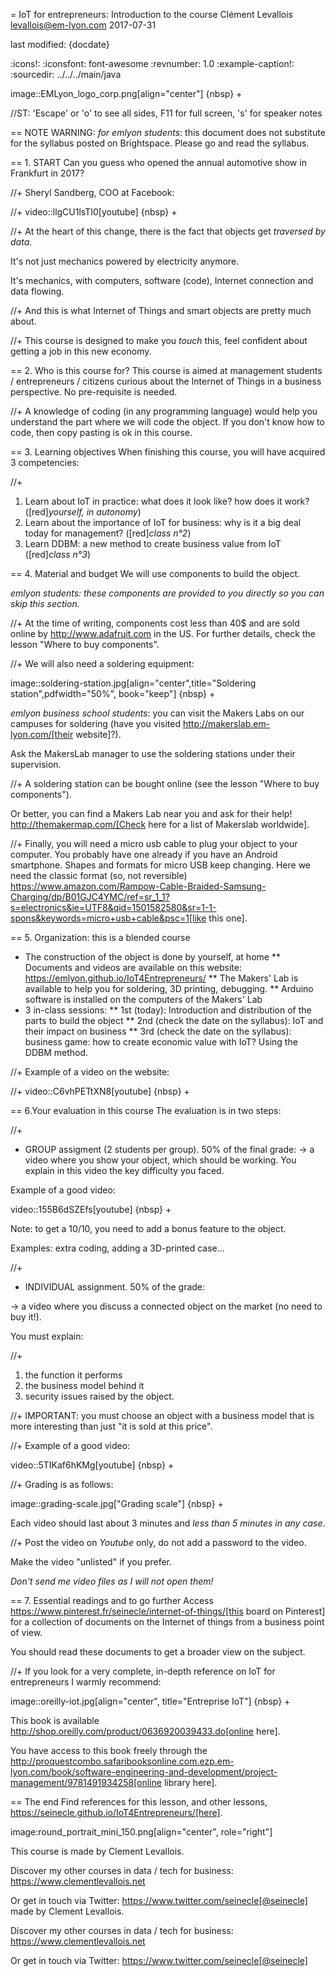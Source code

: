 = IoT for entrepreneurs: Introduction to the course
Clément Levallois <levallois@em-lyon.com>
2017-07-31

last modified: {docdate}

:icons!:
:iconsfont:   font-awesome
:revnumber: 1.0
:example-caption!:
:sourcedir: ../../../main/java

image::EMLyon_logo_corp.png[align="center"]
{nbsp} +

//ST: 'Escape' or 'o' to see all sides, F11 for full screen, 's' for speaker notes

== NOTE
WARNING: *for emlyon students*: this document does not substitute for the syllabus posted on Brightspace. Please go and read the syllabus.

== 1. START
Can you guess who opened the annual automotive show in Frankfurt in 2017?

//+
Sheryl Sandberg, COO at Facebook:

//+
video::llgCU1lsTI0[youtube]
{nbsp} +

//+
At the heart of this change, there is the fact that objects get *traversed by data*.

It's not just mechanics powered by electricity anymore.

It's mechanics, with computers, software (code), Internet connection and data flowing.

//+
And this is what Internet of Things and smart objects are pretty much about.

//+
This course is designed to make you *touch* this, feel confident about getting a job in this new economy.


== 2. Who is this course for?
This course is aimed at management students / entrepreneurs / citizens curious about the Internet of Things in a business perspective.
No pre-requisite is needed.

//+
A knowledge of coding (in any programming language) would help you understand the part where we will code the object.
If you don't know how to code, then copy pasting is ok in this course.


== 3. Learning objectives
When finishing this course, you will have acquired 3 competencies:

//+
1. Learn about IoT in practice: what does it look like? how does it work? ([red]*yourself, in autonomy*)
2. Learn about the importance of IoT for business: why is it a big deal today for management? ([red]*class n°2*)
3. Learn DDBM: a new method to create business value from IoT ([red]*class n°3*)

== 4. Material and budget
We will use components to build the object.

*emlyon students: these components are provided to you directly so you can skip this section.*

//+
At the time of writing, components cost less than 40$ and are sold online by http://www.adafruit.com in the US.
For further details, check the lesson "Where to buy components".

//+
We will also need a soldering equipment:

image::soldering-station.jpg[align="center",title="Soldering station",pdfwidth="50%", book="keep"]
{nbsp} +

*emlyon business school students*: you can visit the Makers Labs on our campuses for soldering (have you visited http://makerslab.em-lyon.com/[their website]?).

Ask the MakersLab manager to use the soldering stations under their supervision.

//+
A soldering station can be bought online (see the lesson "Where to buy components").

Or better, you can find a Makers Lab near you and ask for their help! http://themakermap.com/[Check here for a list of Makerslab worldwide].

//+
Finally, you will need a micro usb cable to plug your object to your computer. You probably have one already if you have an Android smartphone. Shapes and formats for micro USB keep changing. Here we need the classic format (so, not reversible) https://www.amazon.com/Rampow-Cable-Braided-Samsung-Charging/dp/B01GJC4YMC/ref=sr_1_1?s=electronics&ie=UTF8&qid=1501582580&sr=1-1-spons&keywords=micro+usb+cable&psc=1[like this one].

== 5. Organization: this is a blended course
* The construction of the object is done by yourself, at home
** Documents and videos are available on this website: https://emlyon.github.io/IoT4Entrepreneurs/
** The Makers' Lab is available to help you for soldering, 3D printing, debugging.
** Arduino software is installed on the computers of the Makers' Lab
* 3 in-class sessions:
** 1st (today): Introduction and distribution of the parts to build the object
** 2nd (check the date on the syllabus): IoT and their impact on business
** 3rd (check the date on the syllabus): business game: how to create economic value with IoT? Using the DDBM method.

//+
Example of a video on the website:

//+
video::C6vhPETtXN8[youtube]
{nbsp} +


== 6.Your evaluation in this course
The evaluation is in two steps:

//+
- GROUP assigment (2 students per group). 50% of the final grade:
-> a video where you show your object, which should be working.
You explain in this video the key difficulty you faced.

Example of a good video:

video::155B6dSZEfs[youtube]
{nbsp} +

Note: to get a 10/10, you need to add a bonus feature to the object.

Examples: extra coding, adding a 3D-printed case...

//+
- INDIVIDUAL assignment. 50% of the grade:

-> a video where you discuss a connected object on the market (no need to buy it!).

You must explain:

//+
1. the function it performs
2. the business model behind it
3. security issues raised by the object.

//+
IMPORTANT: you must choose an object with a business model that is more interesting than just "it is sold at this price".

//+
Example of a good video:

video::5TIKaf6hKMg[youtube]
{nbsp} +

//+
Grading is as follows:

image::grading-scale.jpg["Grading scale"]
{nbsp} +

Each video should last about 3 minutes and *less than 5 minutes in any case*.


//+
Post the video on *Youtube* only, do not add a password to the video.

Make the video "unlisted" if you prefer.

*Don't send me video files as I will not open them!*


== 7. Essential readings and to go further
Access https://www.pinterest.fr/seinecle/internet-of-things/[this board on Pinterest] for a collection of documents on the Internet of things from a business point of view.

You should read these documents to get a broader view on the subject.

//+
If you look for a very complete, in-depth reference on IoT for entrepreneurs I warmly recommend:

image::oreilly-iot.jpg[align="center", title="Entreprise IoT"]
{nbsp} +

This book is available http://shop.oreilly.com/product/0636920039433.do[online here].

You have access to this book freely through the http://proquestcombo.safaribooksonline.com.ezp.em-lyon.com/book/software-engineering-and-development/project-management/9781491934258[online library here].

== The end
Find references for this lesson, and other lessons, https://seinecle.github.io/IoT4Entrepreneurs/[here].

image:round_portrait_mini_150.png[align="center", role="right"]

This course is made by Clement Levallois.

Discover my other courses in data / tech for business: https://www.clementlevallois.net

Or get in touch via Twitter: https://www.twitter.com/seinecle[@seinecle]
 made by Clement Levallois.

Discover my other courses in data / tech for business: https://www.clementlevallois.net

Or get in touch via Twitter: https://www.twitter.com/seinecle[@seinecle]
